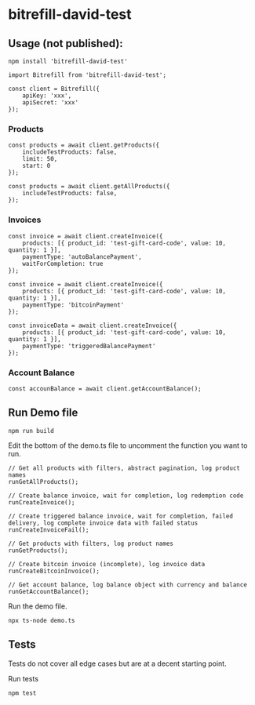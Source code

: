 # bitrefill-david-test

## Usage (not published):

```
npm install 'bitrefill-david-test'
```

```
import Bitrefill from 'bitrefill-david-test';

const client = Bitrefill({
    apiKey: 'xxx',
    apiSecret: 'xxx'
});
```

### Products
```
const products = await client.getProducts({
    includeTestProducts: false,
    limit: 50,
    start: 0
});
```

```
const products = await client.getAllProducts({
    includeTestProducts: false,
});
```

### Invoices
```
const invoice = await client.createInvoice({
    products: [{ product_id: 'test-gift-card-code', value: 10, quantity: 1 }],
    paymentType: 'autoBalancePayment',
    waitForCompletion: true
});
```

```
const invoice = await client.createInvoice({
    products: [{ product_id: 'test-gift-card-code', value: 10, quantity: 1 }],
    paymentType: 'bitcoinPayment'
});
```

```
const invoiceData = await client.createInvoice({
    products: [{ product_id: 'test-gift-card-code', value: 10, quantity: 1 }],
    paymentType: 'triggeredBalancePayment'
});
```

### Account Balance
```
const accounBalance = await client.getAccountBalance();
```


## Run Demo file
```
npm run build
```
Edit the bottom of the demo.ts file to uncomment the function you want to run.

```
// Get all products with filters, abstract pagination, log product names
runGetAllProducts();

// Create balance invoice, wait for completion, log redemption code
runCreateInvoice();

// Create triggered balance invoice, wait for completion, failed delivery, log complete invoice data with failed status
runCreateInvoiceFail();

// Get products with filters, log product names
runGetProducts();

// Create bitcoin invoice (incomplete), log invoice data
runCreateBitcoinInvoice();

// Get account balance, log balance object with currency and balance
runGetAccountBalance();
```

Run the demo file.
```
npx ts-node demo.ts
```


## Tests
Tests do not cover all edge cases but are at a decent starting point.

Run tests
```
npm test
```
